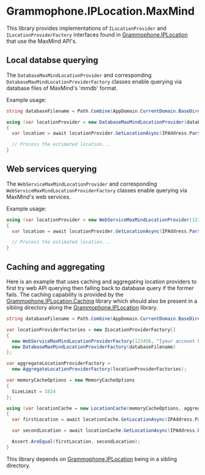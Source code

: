 # Grammophone.IPLocation.MaxMind

This library provides implementations of `ILocationProvider` and `ILocationProviderFactory` interfaces
found in [Grammophone.IPLocation](https://github.com/grammophone/Grammophone.IPLocation) that use the MaxMind API's.

## Local databse querying
The `DatabaseMaxMindLocationProvider` and corresponding `DatabaseMaxMindLocationProviderFactory` classes enable querying via database files
of MaxMind's 'mmdb' format.

Example usage:
```CS
string databaseFilename = Path.Combine(AppDomain.CurrentDomain.BaseDirectory, "GeoLite2-City.mmdb");

using (var locationProvider = new DatabaseMaxMindLocationProvider(databaseFilename))
{
  var location = await locationProvider.GetLocationAsync(IPAddress.Parse("[some IP address]"));

  // Process the estimated location...
}
```

## Web services querying
The `WebServiceMaxMindLocationProvider` and corresponding `WebServiceMaxMindLocationProviderFactory` classes enable querying via MaxMind's web services.

Example usage:
```CS
using (var locationProvider = new WebServiceMaxMindLocationProvider(123456, "[your account key]"))
{
  var location = await locationProvider.GetLocationAsync(IPAddress.Parse("[some IP address]));

  // Process the estimated location...
}
```

## Caching and aggregating
Here is an example that uses caching and aggregating location providers to first try web API querying then falling back to database query if the former fails.
The caching capability is provided by the [Grammophone.IPLocation.Caching](https://github.com/grammophone/Grammophone.IPLocation.Caching) library
which should also be present in a sibling directory along the [Grammophone.IPLocation](https://github.com/grammophone/Grammophone.IPLocation) library.
```CS
string databaseFilename = Path.Combine(AppDomain.CurrentDomain.BaseDirectory, "GeoLite2-City.mmdb");

var locationProviderFactories = new ILocationProviderFactory[]
{
  new WebServiceMaxMindLocationProviderFactory(123456, "[your account key]"),
  new DatabaseMaxMindLocationProviderFactory(databaseFilename)
};

var aggregateLocationProviderFactory =
  new AggregateLocationProviderFactory(locationProviderFactories);

var memoryCacheOptions = new MemoryCacheOptions
{
  SizeLimit = 1024
};

using (var locationCache = new LocationCache(memoryCacheOptions, aggregateLocationProviderFactory))
{
  var firstLocation = await locationCache.GetLocationAsync(IPAddress.Parse("[some IP address]"));

  var secondLocation = await locationCache.GetLocationAsync(IPAddress.Parse("[the same IP address]"));

  Assert.AreEqual(firstLocation, secondLocation);
}
```

This library depends on [Grammophone.IPLocation](https://github.com/grammophone/Grammophone.IPLocation) being in a sibling directory.
